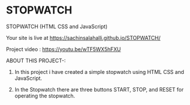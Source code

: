# STOPWATCH
STOPWATCH (HTML CSS and JavaScript)

Your site is live at https://sachinsalahalli.github.io/STOPWATCH/

Project  video : https://youtu.be/wTF5WX5hFXU

ABOUT THIS PROJECT-:

1. In this project i have created a simple stopwatch using HTML CSS and JavaScript.

2. In the Stopwatch there are three buttons START, STOP, and RESET for operating the stopwatch.

